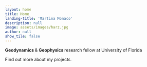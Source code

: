 ```yaml
---
layout: home
title: Home
landing-title: 'Martina Monaco'
description: null
image: assets/images/harz.jpg
author: null
show_tile: false
---
```


<p> <b> Geodynamics </b> & <b> Geophysics </b> research fellow at University of Florida <p>
  Find out more about my projects.
